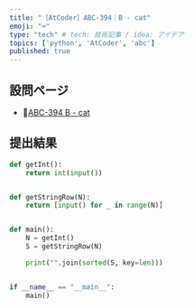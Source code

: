 ```yaml
---
title: "［AtCoder］ABC-394｜B - cat"
emoji: "⌨️"
type: "tech" # tech: 技術記事 / idea: アイデア
topics: ['python', 'AtCoder', 'abc']
published: true
---
```


## 設問ページ

- 🔗[ABC-394 B - cat](https://atcoder.jp/contests/abc394/tasks/abc394_b)

## 提出結果

```python
def getInt():
    return int(input())


def getStringRow(N):
    return [input() for _ in range(N)]


def main():
    N = getInt()
    S = getStringRow(N)

    print("".join(sorted(S, key=len)))


if __name__ == "__main__":
    main()
```
